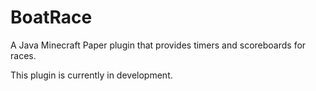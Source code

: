 # BoatRace
A Java Minecraft Paper plugin that provides timers and scoreboards for races.

This plugin is currently in development.
